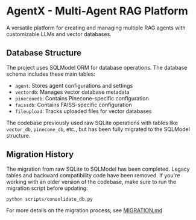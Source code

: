 # AgentX - Multi-Agent RAG Platform

A versatile platform for creating and managing multiple RAG agents with customizable LLMs and vector databases.

## Database Structure

The project uses SQLModel ORM for database operations. The database schema includes these main tables:

- `agent`: Stores agent configurations and settings
- `vectordb`: Manages vector database metadata
- `pineconedb`: Contains Pinecone-specific configuration
- `faissdb`: Contains FAISS-specific configuration
- `fileupload`: Tracks uploaded files for vector databases

The codebase previously used raw SQLite operations with tables like `vector_db`, `pinecone_db`, etc., but has been fully migrated to the SQLModel structure.

## Migration History

The migration from raw SQLite to SQLModel has been completed. Legacy tables and backward compatibility code have been removed. If you're working with an older version of the codebase, make sure to run the migration script before updating:

```bash
python scripts/consolidate_db.py
```

For more details on the migration process, see [MIGRATION.md](MIGRATION.md)
